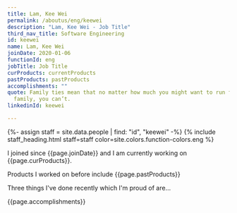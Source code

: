 ```yaml
---
title: Lam, Kee Wei
permalink: /aboutus/eng/keewei
description: "Lam, Kee Wei - Job Title"
third_nav_title: Software Engineering
id: keewei
name: Lam, Kee Wei
joinDate: 2020-01-06
functionId: eng
jobTitle: Job Title
curProducts: currentProducts
pastProducts: pastProducts
accomplishments: ""
quote: Family ties mean that no matter how much you might want to run from your
  family, you can’t.
linkedinId: keewei

---
```


{%- assign staff = site.data.people | find: "id", "keewei" -%}
{% include staff_heading.html staff=staff color=site.colors.function-colors.eng %}

<p>I joined since {{page.joinDate}} and I am currently working on {{page.curProducts}}.</p>

<p>Products I worked on before include {{page.pastProducts}}</p>

<p>Three things I've done recently which I'm proud of are...</p>
{{page.accomplishments}}
